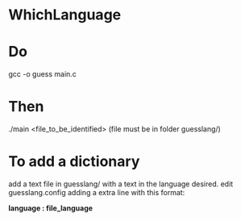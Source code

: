 # WhichLanguage

# Do

gcc -o guess main.c

# Then

./main <file_to_be_identified>
(file must be in folder guesslang/)

# To add a dictionary
add a text file in guesslang/ with a text in the language desired.
edit guesslang.config adding a extra line with this format:

<b>language : file_language</b>
